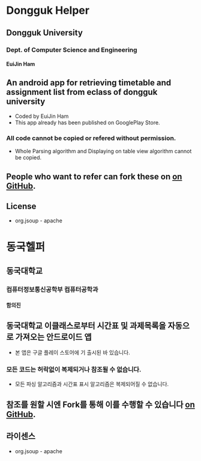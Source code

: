 # Dongguk Helper

## Dongguk University
### Dept. of Computer Science and Engineering
#### EuiJin Ham

## An android app for retrieving timetable and assignment list from eclass of dongguk university
- Coded by EuiJin Ham
- This app already has been published on GooglePlay Store.

### All code cannot be copied or refered without permission.
- Whole Parsing algorithm and Displaying on table view algorithm cannot be copied.

## People who want to refer can fork these on [on GitHub](https://github.com/yjham2002/dguplan).

## License
- org.jsoup - apache

# 동국헬퍼

## 동국대학교
### 컴퓨터정보통신공학부 컴퓨터공학과
#### 함의진

## 동국대학교 이클래스로부터 시간표 및 과제목록을 자동으로 가져오는 안드로이드 앱
- 본 앱은 구글 플레이 스토어에 기 출시된 바 있습니다.

### 모든 코드는 허락없이 복제되거나 참조될 수 없습니다.
- 모든 파싱 알고리즘과 시간표 표시 알고리즘은 복제되어질 수 없습니다.

## 참조를 원할 시엔 Fork를 통해 이를 수행할 수 있습니다 [on GitHub](https://github.com/yjham2002/dguplan).

## 라이센스
- org.jsoup - apache
